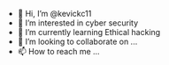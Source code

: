 - 👋 Hi, I’m @kevickc11
- 👀 I’m interested in cyber security
- 🌱 I’m currently learning Ethical hacking
- 💞️ I’m looking to collaborate on ...
- 📫 How to reach me ...

<!---
kevickc11/kevickc11 is a ✨ special ✨ repository because its `README.md` (this file) appears on your GitHub profile.
You can click the Preview link to take a look at your changes.
--->
